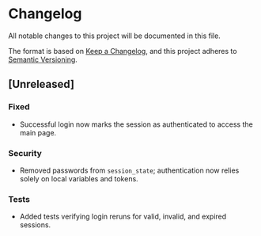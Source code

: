 # Changelog

All notable changes to this project will be documented in this file.

The format is based on [Keep a Changelog](https://keepachangelog.com/en/1.0.0/),
and this project adheres to [Semantic Versioning](https://semver.org/spec/v2.0.0.html).

## [Unreleased]
### Fixed
- Successful login now marks the session as authenticated to access the main page.

### Security
- Removed passwords from `session_state`; authentication now relies solely on local variables and tokens.

### Tests
- Added tests verifying login reruns for valid, invalid, and expired sessions.

